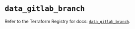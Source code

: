 # `data_gitlab_branch`

Refer to the Terraform Registry for docs: [`data_gitlab_branch`](https://registry.terraform.io/providers/gitlabhq/gitlab/17.8.0/docs/data-sources/branch).
